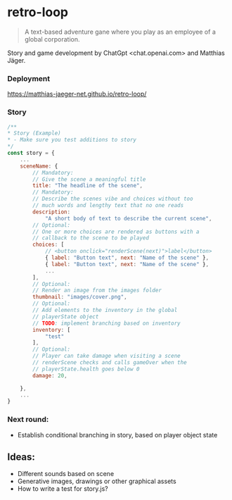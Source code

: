 # retro-loop

> A text-based adventure gane where you play as an employee of a global corporation.

Story and game development by ChatGpt <chat.openai.com> and Matthias Jäger.

### Deployment

https://matthias-jaeger-net.github.io/retro-loop/

### Story

```javaScript
/**
* Story (Example)
* - Make sure you test additions to story
*/
const story = {
    ...
    sceneName: {
        // Mandatory:
        // Give the scene a meaningful title
        title: "The headline of the scene",
        // Mandatory:
        // Describe the scenes vibe and choices without too
        // much words and lengthy text that no one reads
        description:
            "A short body of text to describe the current scene",
        // Optional:
        // One or more choices are rendered as buttons with a
        // callback to the scene to be played
        choices: [
            // <button onclick="renderScene(next)">label</button>
            { label: "Button text", next: "Name of the scene" },
            { label: "Button text", next: "Name of the scene" },
            ...
        ],
        // Optional:
        // Render an image from the images folder
        thumbnail: "images/cover.png",
        // Optional:
        // Add elements to the inventory in the global
        // playerState object
        // TODO: implement branching based on inventory
        inventory: [
            "test"
        ],
        // Optional:
        // Player can take damage when visiting a scene
        // renderScene checks and calls gameOver when the
        // playerState.health goes below 0
        damage: 20,

    },
    ...
}
```

### Next round:

-   Establish conditional branching in story, based on player object state

## Ideas:

-   Different sounds based on scene
-   Generative images, drawings or other graphical assets
-   How to write a test for story.js?
